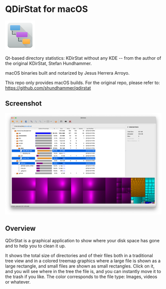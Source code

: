 # QDirStat for macOS

![Icon](./icons/qdirstat.svg)

Qt-based directory statistics: KDirStat without any KDE -- from the author of
the original KDirStat, Stefan Hundhammer.

macOS binaries built and notarized by Jesus Herrera Arroyo.

This repo only provides macOS builds. For the original repo, please refer to: https://github.com/shundhammer/qdirstat

## Screenshot

![Screenshot](./screenshots/QDirStat-main-win.png)

## Overview

QDirStat is a graphical application to show where your disk space has gone and
to help you to clean it up.

It shows the total size of directories and of their files both in a traditional
tree view and in a colored treemap graphics where a large
file is shown as a large rectangle, and small files are shown as small
rectangles. Click on it, and you will see where in the tree the file is, and
you can instantly move it to the trash if you like. The color corresponds to
the file type: Images, videos or whatever.
